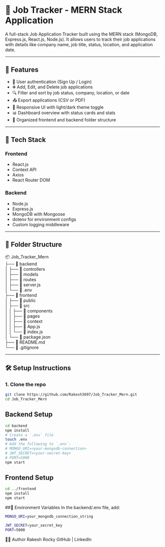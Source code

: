 
# 🧾 Job Tracker - MERN Stack Application

A full-stack Job Application Tracker built using the MERN stack (MongoDB, Express.js, React.js, Node.js). It allows users to track their job applications with details like company name, job title, status, location, and application date.

---

## 🚀 Features

- 🔐 User authentication (Sign Up / Login)
- ➕ Add, Edit, and Delete job applications
- 🔍 Filter and sort by job status, company, location, or date
- 📤 Export applications (CSV or PDF)
- 🎨 Responsive UI with light/dark theme toggle
- 📊 Dashboard overview with status cards and stats
- 📁 Organized frontend and backend folder structure

---

## 🧱 Tech Stack

### Frontend
- React.js
- Context API
- Axios
- React Router DOM

### Backend
- Node.js
- Express.js
- MongoDB with Mongoose
- dotenv for environment configs
- Custom logging middleware

---

## 📂 Folder Structure
📦 Job_Tracker_Mern  
├── 📁 backend  
│   ├── 📁 controllers   
│   ├── 📁 models  
│   ├── 📁 routes  
│   ├── 📄 server.js  
│   └── 📄 .env   
├── 📁 frontend    
│   ├── 📁 public  
│   ├── 📁 src  
│   │   ├── 📁 components  
│   │   ├── 📁 pages  
│   │   ├── 📁 context  
│   │   ├── 📄 App.js  
│   │   └── 📄 index.js  
│   └── 📄 package.json  
├── 📄 README.md  
└── 📄 .gitignore  


---

## 🛠️ Setup Instructions

### 1. Clone the repo

```bash
git clone https://github.com/Rakesh3697/Job_Tracker_Mern.git
cd Job_Tracker_Mern
```
## Backend Setup

```bash
cd backend
npm install
# Create a `.env` file
touch .env
# Add the following to `.env`:
# MONGO_URI=<your-mongodb-connection>
# JWT_SECRET=<your-secret-key>
# PORT=5000
npm start
```

## Frontend Setup
```bash
cd ../frontend
npm install
npm start
```
##🔐 Environment Variables
In the backend/.env file, add:

```bash
MONGO_URI=your_mongodb_connection_string
```
```bash
JWT_SECRET=your_secret_key
PORT=5000
```

🧑‍💻 Author
Rakesh Rocky
GitHub | LinkedIn


